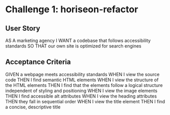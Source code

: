 # Challenge 1: horiseon-refactor


## User Story 
AS A marketing agency
I WANT a codebase that follows accessibility standards
SO THAT our own site is optimized for search engines


## Acceptance Criteria
GIVEN a webpage meets accessibility standards
    WHEN I view the source code
    THEN I find semantic HTML elements
    WHEN I view the structure of the HTML elements
    THEN I find that the elements follow a logical structure independent of styling and positioning
    WHEN I view the image elements
    THEN I find accessible alt attributes
    WHEN I view the heading attributes
    THEN they fall in sequential order
    WHEN I view the title element
    THEN I find a concise, descriptive title